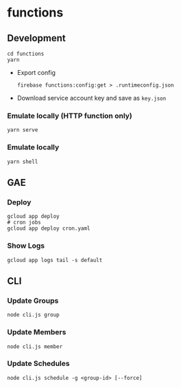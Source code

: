 # functions

## Development

```
cd functions
yarn
```
* Export config
    ```
    firebase functions:config:get > .runtimeconfig.json
    ```
* Download service account key and save as `key.json`

### Emulate locally (HTTP function only)
```
yarn serve
```

### Emulate locally
```
yarn shell
```

## GAE

### Deploy
```
gcloud app deploy
# cron jobs
gcloud app deploy cron.yaml
```

### Show Logs
```
gcloud app logs tail -s default
```


## CLI

### Update Groups
```
node cli.js group
```

### Update Members
```
node cli.js member
```

### Update Schedules
```
node cli.js schedule -g <group-id> [--force]
```
